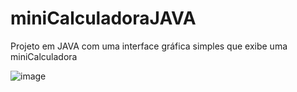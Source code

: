 # miniCalculadoraJAVA
Projeto em JAVA com uma interface gráfica simples que exibe uma miniCalculadora

![image](https://github.com/Gabr1ell1/miniCalculadoraJAVA/assets/133404217/853ade4f-58bc-40a2-9d10-30d8d094adeb)
